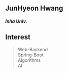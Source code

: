 ## **JunHyeon Hwang**

##### *Inha Univ.*

## Interest
> Web-Backend  
> Spring-Boot  
> Algorithms  
> AI   

<!--
**JunHyeon-Hwang/JunHyeon-Hwang** is a ✨ _special_ ✨ repository because its `README.md` (this file) appears on your GitHub profile.

Here are some ideas to get you started:

- 🔭 I’m currently working on ...
- 🌱 I’m currently learning ...
- 👯 I’m looking to collaborate on ...
- 🤔 I’m looking for help with ...
- 💬 Ask me about ...
- 📫 How to reach me: ...
- 😄 Pronouns: ...
- ⚡ Fun fact: ...
-->
